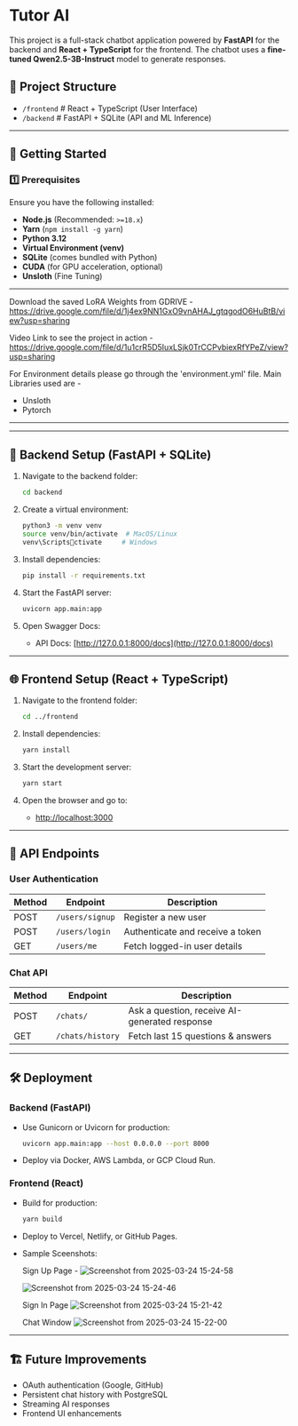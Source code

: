 
# Tutor AI 

This project is a full-stack chatbot application powered by **FastAPI** for the backend and **React + TypeScript** for the frontend. The chatbot uses a **fine-tuned Qwen2.5-3B-Instruct** model to generate responses.

## 📂 Project Structure

- `/frontend`   # React + TypeScript (User Interface)
- `/backend`    # FastAPI + SQLite (API and ML Inference)

---

## 🚀 Getting Started

### 1️⃣ Prerequisites

Ensure you have the following installed:

- **Node.js** (Recommended: `>=18.x`)
- **Yarn** (`npm install -g yarn`)
- **Python 3.12**
- **Virtual Environment (venv)**
- **SQLite** (comes bundled with Python)
- **CUDA** (for GPU acceleration, optional)
- **Unsloth** (Fine Tuning)

---
Download the saved LoRA Weights from GDRIVE -
https://drive.google.com/file/d/1j4ex9NN1GxO9vnAHAJ_gtqgodO6HuBtB/view?usp=sharing

Video Link to see the project in action -
https://drive.google.com/file/d/1u1crR5D5IuxLSjk0TrCCPvbiexRfYPeZ/view?usp=sharing

For Environment details please go through the 'environment.yml' file.
Main Libraries used are -

- Unsloth
- Pytorch

---

---

## 🔧 Backend Setup (FastAPI + SQLite)

1. Navigate to the backend folder:

   ```bash
   cd backend
   ```

2. Create a virtual environment:

   ```bash
   python3 -m venv venv
   source venv/bin/activate  # MacOS/Linux
   venv\Scriptsctivate     # Windows
   ```

3. Install dependencies:

   ```bash
   pip install -r requirements.txt
   ```

5. Start the FastAPI server:

   ```bash
   uvicorn app.main:app
   ```

6. Open Swagger Docs:
   - API Docs: [http://127.0.0.1:8000/docs](http://127.0.0.1:8000/docs)

---

## 🌐 Frontend Setup (React + TypeScript)

1. Navigate to the frontend folder:

   ```bash
   cd ../frontend
   ```

2. Install dependencies:

   ```bash
   yarn install
   ```

3. Start the development server:

   ```bash
   yarn start
   ```

4. Open the browser and go to:
   - [http://localhost:3000](http://localhost:3000)

---

## 📡 API Endpoints

### User Authentication

| Method | Endpoint        | Description                          |
|--------|-----------------|--------------------------------------|
| POST   | `/users/signup` | Register a new user                 |
| POST   | `/users/login`  | Authenticate and receive a token    |
| GET    | `/users/me`     | Fetch logged-in user details        |

### Chat API

| Method | Endpoint           | Description                            |
|--------|--------------------|----------------------------------------|
| POST   | `/chats/`          | Ask a question, receive AI-generated response |
| GET    | `/chats/history`   | Fetch last 15 questions & answers     |

---

## 🛠 Deployment

### Backend (FastAPI)

- Use Gunicorn or Uvicorn for production:

   ```bash
   uvicorn app.main:app --host 0.0.0.0 --port 8000
   ```

- Deploy via Docker, AWS Lambda, or GCP Cloud Run.

### Frontend (React)

- Build for production:

   ```bash
   yarn build
   ```

- Deploy to Vercel, Netlify, or GitHub Pages.

- Sample Sceenshots:

  Sign Up Page -
  ![Screenshot from 2025-03-24 15-24-58](https://github.com/user-attachments/assets/d46c6887-48ed-4fb7-bd8c-3fb15bae45d7)


  ![Screenshot from 2025-03-24 15-24-46](https://github.com/user-attachments/assets/9d8ed472-73bb-4703-ae8c-925709210f85)


  Sign In Page
  ![Screenshot from 2025-03-24 15-21-42](https://github.com/user-attachments/assets/e6f12486-2dfd-495e-a914-80cf3df7e144)


  Chat Window
  ![Screenshot from 2025-03-24 15-22-00](https://github.com/user-attachments/assets/88c6ae76-9249-4682-94a9-2b5e7a0432b6)


---

## 🏗 Future Improvements

- OAuth authentication (Google, GitHub)
- Persistent chat history with PostgreSQL
- Streaming AI responses
- Frontend UI enhancements

